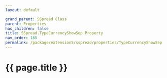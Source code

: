 ```yaml
---
layout: default

grand_parent: SSpread Class
parent: Properties
has_children: false
title: SSpread.TypeCurrencyShowSep Property
nav_order: 165
permalink: /package/extension5/sspread/properties/TypeCurrencyShowSep
---
```

# {{ page.title }}